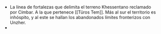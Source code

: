 - La línea de fortalezas que delimita el terreno Khessentano reclamado por Címbar. A la que pertenece [[Türos Tem]]. Más al sur el territorio es inhóspito, y al este se hallan los abandonados límites fronterizos con Unzher.
-
